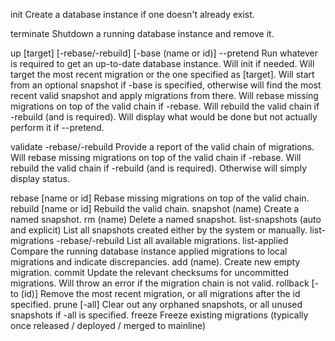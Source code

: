 init                                                        Create a database instance if one doesn't already exist.

terminate                                                   Shutdown a running database instance and remove it.

up [target] [-rebase/-rebuild] [-base (name or id)] --pretend Run whatever is required to get an up-to-date database instance.
                                                                Will init if needed.
                                                                Will target the most recent migration or the one specified as [target].
                                                                Will start from an optional snapshot if -base is specified, otherwise will
                                                                    find the most recent valid snapshot and apply migrations from there.
                                                                Will rebase missing migrations on top of the valid chain if -rebase.
                                                                Will rebuild the valid chain if -rebuild (and is required).
                                                                Will display what would be done but not actually perform it if --pretend.
                                                                
validate -rebase/-rebuild                                   Provide a report of the valid chain of migrations.
                                                                Will rebase missing migrations on top of the valid chain if -rebase.
                                                                Will rebuild the valid chain if -rebuild (and is required).
                                                                Otherwise will simply display status.
                                                                
rebase [name or id]                                         Rebase missing migrations on top of the valid chain.
rebuild [name or id]                                        Rebuild the valid chain.
snapshot (name)                                             Create a named snapshot.
rm (name)                                                   Delete a named snapshot.
list-snapshots (auto and explicit)                          List all snapshots created either by the system or manually.
list-migrations   -rebase/-rebuild                          List all available migrations.
list-applied                                                Compare the running database instance applied migrations to local migrations and
                                                                indicate discrepancies.
add (name).                                                 Create new empty migration.
commit                                                      Update the relevant checksums for uncommitted migrations.  Will throw an error if the
                                                            migration chain is not valid.
rollback [-to (id)]                                         Remove the most recent migration, or all migrations after the id specified.
prune [-all]                                                Clear out any orphaned snapshots, or all unused snapshots if -all is specified.
freeze                                                      Freeze existing migrations (typically once released / deployed / merged to mainline)